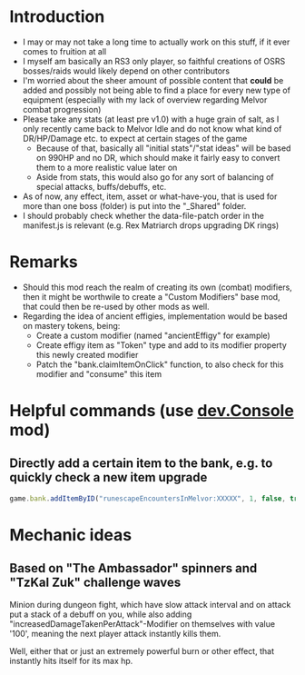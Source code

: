# Introduction
* I may or may not take a long time to actually work on this stuff, if it ever comes to fruition at all
* I myself am basically an RS3 only player, so faithful creations of OSRS bosses/raids would likely depend on other contributors
* I'm worried about the sheer amount of possible content that **could** be added and possibly not being able to find a place for every new type of equipment (especially with my lack of overview regarding Melvor combat progression)
* Please take any stats (at least pre v1.0) with a huge grain of salt, as I only recently came back to Melvor Idle and do not know what kind of DR/HP/Damage etc. to expect at certain stages of the game
  * Because of that, basically all "initial stats"/"stat ideas" will be based on 990HP and no DR, which should make it fairly easy to convert them to a more realistic value later on
  * Aside from stats, this would also go for any sort of balancing of special attacks, buffs/debuffs, etc.
* As of now, any effect, item, asset or what-have-you, that is used for more than one boss (folder) is put into the "_Shared" folder.
* I should probably check whether the data-file-patch order in the manifest.js is relevant (e.g. Rex Matriarch drops upgrading DK rings)

# Remarks
* Should this mod reach the realm of creating its own (combat) modifiers, then it might be worthwile to create a "Custom Modifiers" base mod, that could then be re-used by other mods as well.
* Regarding the idea of ancient effigies, implementation would be based on mastery tokens, being:
  * Create a custom modifier (named "ancientEffigy" for example)	
  * Create effigy item as "Token" type and add to its modifier property this newly created modifier
  * Patch the "bank.claimItemOnClick" function, to also check for this modifier and "consume" this item

# Helpful commands (use [dev.Console](https://mod.io/g/melvoridle/m/devconsole) mod)
## Directly add a certain item to the bank, e.g. to quickly check a new item upgrade
```js
game.bank.addItemByID("runescapeEncountersInMelvor:XXXXX", 1, false, true, true)
```

# Mechanic ideas
## Based on "The Ambassador" spinners and "TzKal Zuk" challenge waves
Minion during dungeon fight, which have slow attack interval 
and on attack put a stack of a debuff on you, 
while also adding "increasedDamageTakenPerAttack"-Modifier on themselves with value '100', 
meaning the next player attack instantly kills them.

Well, either that or just an extremely powerful burn or other effect, that instantly hits itself for its max hp.